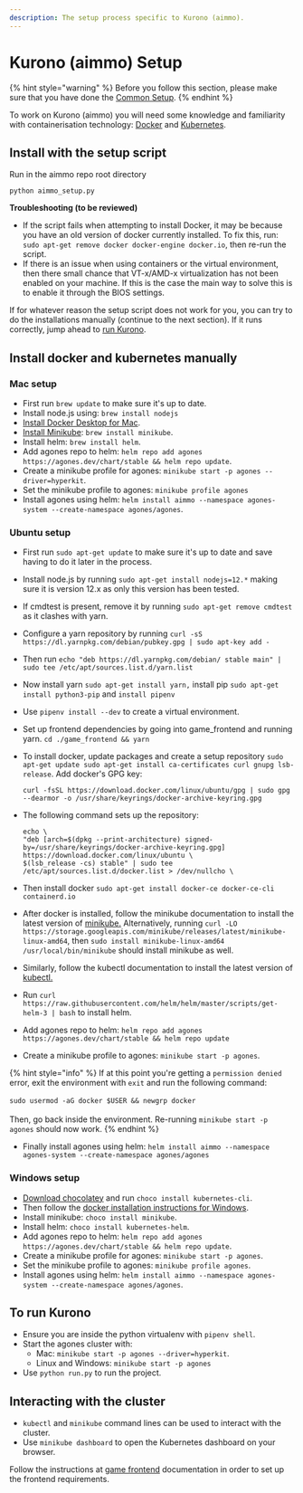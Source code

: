 ```yaml
---
description: The setup process specific to Kurono (aimmo).
---
```


# Kurono (aimmo) Setup

{% hint style="warning" %}
Before you follow this section, please make sure that you have done the [Common Setup](../common-setup.md).&#x20;
{% endhint %}

To work on Kurono (aimmo) you will need some knowledge and familiarity with containerisation technology: [Docker](https://www.docker.com/) and [Kubernetes](https://kubernetes.io/).&#x20;

## Install with the setup script

Run in the aimmo repo root directory

```
python aimmo_setup.py
```

**Troubleshooting (to be reviewed)**

* If the script fails when attempting to install Docker, it may be because you have an old version of docker currently installed. To fix this, run: `sudo apt-get remove docker docker-engine docker.io`, then re-run the script.
* If there is an issue when using containers or the virtual environment, then there small chance that VT-x/AMD-x virtualization has not been enabled on your machine. If this is the case the main way to solve this is to enable it through the BIOS settings.

If for whatever reason the setup script does not work for you, you can try to do the installations manually (continue to the next section). If it runs correctly, jump ahead to [run Kurono](./#to-run-kurono).

## Install docker and kubernetes manually

### Mac setup

* First run `brew update` to make sure it's up to date.
* Install node.js using: `brew install nodejs`
* [Install Docker Desktop for Mac](https://docs.docker.com/docker-for-mac/install/).
* [Install Minikube](https://minikube.sigs.k8s.io/docs/start/): `brew install minikube`.
* Install helm: `brew install helm`.
* Add agones repo to helm: `helm repo add agones https://agones.dev/chart/stable && helm repo update`.
* Create a minikube profile for agones: `minikube start -p agones --driver=hyperkit`.
* Set the minikube profile to agones: `minikube profile agones`
* Install agones using helm: `helm install aimmo --namespace agones-system --create-namespace agones/agones`.

### Ubuntu setup

* First run `sudo apt-get update` to make sure it's up to date and save having to do it later in the process.
* Install node.js by running `sudo apt-get install nodejs=12.*` making sure it is version 12.x as only this version has been tested.
* If cmdtest is present, remove it by running `sudo apt-get remove cmdtest` as it clashes with yarn.
* Configure a yarn repository by running `curl -sS https://dl.yarnpkg.com/debian/pubkey.gpg | sudo apt-key add -`&#x20;
* Then run `echo "deb https://dl.yarnpkg.com/debian/ stable main" | sudo tee /etc/apt/sources.list.d/yarn.list`
* Now install yarn `sudo apt-get install yarn,` install pip `sudo apt-get install python3-pip` and `install pipenv`
* Use `pipenv install --dev` to create a virtual environment.
* Set up frontend dependencies by going into game\_frontend and running yarn. `cd ./game_frontend && yarn`
*   To install docker, update packages and create a setup repository `sudo apt-get update sudo apt-get install ca-certificates curl gnupg lsb-release`. Add docker's GPG key:&#x20;

    ```
    curl -fsSL https://download.docker.com/linux/ubuntu/gpg | sudo gpg --dearmor -o /usr/share/keyrings/docker-archive-keyring.gpg
    ```
*   The following command sets up the repository:

    ```
    echo \
    "deb [arch=$(dpkg --print-architecture) signed-by=/usr/share/keyrings/docker-archive-keyring.gpg] https://download.docker.com/linux/ubuntu \
    $(lsb_release -cs) stable" | sudo tee /etc/apt/sources.list.d/docker.list > /dev/nullcho \
    ```
* Then install docker `sudo apt-get install docker-ce docker-ce-cli containerd.io`
* After docker is installed, follow the minikube documentation to install the latest version of [minikube.](https://minikube.sigs.k8s.io/docs/start/) Alternatively, running `curl -LO https://storage.googleapis.com/minikube/releases/latest/minikube-linux-amd64`, then `sudo install minikube-linux-amd64 /usr/local/bin/minikube` should install minikube as well.
* Similarly, follow the kubectl documentation to install the latest version of [kubectl.](https://kubernetes.io/docs/tasks/tools/install-kubectl-linux/)
* Run `curl https://raw.githubusercontent.com/helm/helm/master/scripts/get-helm-3 | bash` to install helm.
* Add agones repo to helm: `helm repo add agones https://agones.dev/chart/stable && helm repo update`
* Create a minikube profile to agones: `minikube start -p agones`.

{% hint style="info" %}
If at this point you're getting a `permission denied` error, exit the environment with `exit` and run the following command:\
\
`sudo usermod -aG docker $USER && newgrp docker`\
\
Then, go back inside the environment. Re-running `minikube start -p agones` should now work.
{% endhint %}

* Finally install agones using helm: `helm install aimmo --namespace agones-system --create-namespace agones/agones`

### Windows setup

* [Download chocolatey](https://chocolatey.org/) and run `choco install kubernetes-cli`.
* Then follow the [docker installation instructions for Windows](https://docs.docker.com/docker-for-windows/).
* Install minikube: `choco install minikube`.
* Install helm: `choco install kubernetes-helm`.
* Add agones repo to helm: `helm repo add agones https://agones.dev/chart/stable && helm repo update`.
* Create a minikube profile for agones: `minikube start -p agones`.
* &#x20;Set the minikube profile to agones: `minikube profile agones`.
* Install agones using helm: `helm install aimmo --namespace agones-system --create-namespace agones/agones`.

## **To run Kurono**

* Ensure you are inside the python virtualenv with `pipenv shell`.
* Start the agones cluster with:
  * Mac: `minikube start -p agones --driver=hyperkit`.
  * Linux and Windows: `minikube start -p agones`&#x20;
* Use `python run.py` to run the project.

## **Interacting with the cluster**

* `kubectl` and `minikube` command lines can be used to interact with the cluster.
* Use `minikube dashboard` to open the Kubernetes dashboard on your browser.



Follow the instructions at [game frontend](frontend/) documentation in order to set up the frontend requirements.
